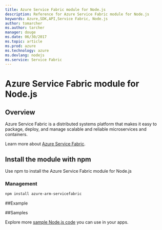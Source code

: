 ```yaml
---
title: Azure Service Fabric module for Node.js
description: Reference for Azure Service Fabric module for Node.js
keywords: Azure,SDK,API,Service Fabric, Node.js
author: tomarcher
ms.author: tarcher
manager: douge
ms.date: 06/30/2017
ms.topic: article
ms.prod: azure
ms.technology: azure
ms.devlang: nodejs
ms.service: Service Fabric
---
```


# Azure Service Fabric module for Node.js

## Overview

Azure Service Fabric is a distributed systems platform that makes it easy to package, deploy, and manage scalable and reliable microservices and containers. 

Learn more about [Azure Service Fabric](https://docs.microsoft.com/en-us/azure/service-fabric/service-fabric-overview).

## Install the module with npm

Use npm to install the Azure Service Fabric module for Node.js

### Management

```bash
npm install azure-arm-servicefabric
```

##Example

##Samples

Explore more [sample Node.js code](https://azure.microsoft.com/resources/samples/?platform=nodejs) you can use in your apps.